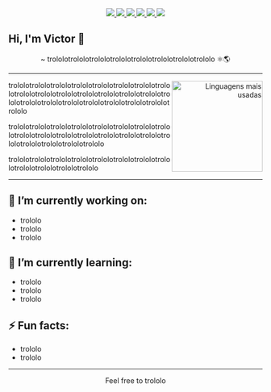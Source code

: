 <div align="center">
    <a target='_blank' href="https://twitter.com/vitcro">
        <img src="https://img.shields.io/badge/Twitter-1DA1F2?style=for-the-badge&logo=twitter&logoColor=white">
    </a>
    <a target='_blank' href="https://instagram.com/victorbrynr">
        <img src="https://img.shields.io/badge/Instagram-E4405F?style=for-the-badge&logo=instagram&logoColor=white">
    </a>
    <a target='_blank' href="https://linkedin.com/in/victorbrayner">
        <img src="https://img.shields.io/badge/LinkedIn-0077B5?style=for-the-badge&logo=linkedin&logoColor=white">
    </a>
    <a target='_blank' href="https://medium.com/jornada-de-dev">
        <img src="https://img.shields.io/badge/medium-grey?style=for-the-badge&logo=medium&logoColor=white">
    </a>
    <a target='_blank' href="https://www.youtube.com/user/braynervictor">
        <img src="https://img.shields.io/badge/YouTube-FF0000?style=for-the-badge&logo=youtube&logoColor=white">
    </a>
    <a target='_blank' href="mailto:victor@brayner.dev">
        <img src="https://img.shields.io/badge/email-8B89CC?style=for-the-badge&logo=protonmail&logoColor=white">
    </a>
</div>

## Hi, I'm Victor 👋

<p align="center">
~ trololotrololotrololotrololotrololotrololotrololotrololo ⚛️🌎
</p>

----

<div align="right">
     <a href="https://github.com/victorbrayner">
        <img height="180em" src="https://github-readme-stats.vercel.app/api/top-langs/?username=victorbrayner&hide=html&layout=compact&&show_icons=true&line_height=27&count_private=true&title_color=ffffff&text_color=c9cacc&icon_color=2bbc8a&bg_color=1d1f21"
        alt="Linguagens mais usadas" align="right">
    </a>
</div>

trololotrololotrololotrololotrololotrololotrololotrololotrololotrololotrololotrololotrololotrololotrololotrololotrololotrololotrololotrololotrololotrololotrololotrololo

trololotrololotrololotrololotrololotrololotrololotrololotrololotrololotrololotrololotrololotrololotrololotrololotrololotrololotrololotrololo

trololotrololotrololotrololotrololotrololotrololotrololotrololotrololotrololotrololo

---

## 🔭 I’m currently working on:

* trololo
* trololo
* trololo

## 🌱 I’m currently learning:

* trololo
* trololo
* trololo

## ⚡ Fun facts:

* trololo
* trololo

---

<p align="center"> Feel free to trololo </p>

<!--
**victorbrayner/victorbrayner** is a ✨ _special_ ✨ repository because its `README.md` (this file) appears on your GitHub profile.

Here are some ideas to get you started:

- 🔭 I’m currently working on ...
- 🌱 I’m currently learning ...
- 👯 I’m looking to collaborate on ...
- 🤔 I’m looking for help with ...
- 💬 Ask me about ...
- 📫 How to reach me: ...
- 😄 Pronouns: ...
- ⚡ Fun fact: ...
-->
